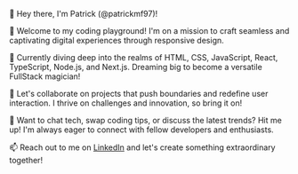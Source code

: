 👋 Hey there, I'm Patrick (@patrickmf97)!

🚀 Welcome to my coding playground! I'm on a mission to craft seamless and captivating digital experiences through responsive design.

🌱 Currently diving deep into the realms of HTML, CSS, JavaScript, React, TypeScript, Node.js, and Next.js. Dreaming big to become a versatile FullStack magician!

💼 Let's collaborate on projects that push boundaries and redefine user interaction. I thrive on challenges and innovation, so bring it on!

💬 Want to chat tech, swap coding tips, or discuss the latest trends? Hit me up! I'm always eager to connect with fellow developers and enthusiasts.

📫 Reach out to me on [LinkedIn](https://www.linkedin.com/in/patrickmf97/) and let's create something extraordinary together!
